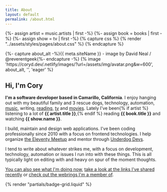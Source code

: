 ```yaml
---
title: About
layout: default
permalink: /about.html
---
```

{%- assign artist = music.artists | first -%}
{%- assign book = books | first -%}
{%- assign show = tv | first -%}
{% capture css %}
  {% render "../assets/styles/pages/about.css" %}
{% endcapture %}
<style>{{ css }}</style>
<div class="avatar__wrapper flex--centered">
  <div class="avatar__wrapper--interior">
  {%- capture about_alt -%}{{ meta.siteName }} - image by David Neal / @reverentgeek{%- endcapture -%}
  {% image 'https://coryd.dev/.netlify/images/?url=/assets/img/avatar.png&w=600', about_alt, '', 'eager' %}
  </div>
</div>
<h2 class="page__header text--centered">Hi, I'm Cory</h2>

<strong class="highlight-text">I'm a software developer based in Camarillo, California</strong>. I enjoy hanging out with my beautiful family and 3 rescue dogs, technology, automation, [music](https://coryd.dev/now#artists), writing, [reading](https://coryd.dev/now#books), [tv](https://coryd.dev/now#tv) and [movies](https://coryd.dev/now#movies). Lately I've been{% if artist %} listening to a lot of <strong class="highlight-text">{{ artist.title }}</strong>,{% endif %} reading <strong class="highlight-text">{{ book.title }}</strong> and watching <strong class="highlight-text">{{ show.name }}</strong>.

I build, maintain and design web applications. I've been coding professionally since 2010 with a focus on frontend technologies. I help organize [the Eleventy Meetup](https://11tymeetup.dev) and mentor through [Underdog Devs](https://www.underdogdevs.org).

I tend to write about whatever strikes me, with a focus on development, technology, automation or issues I run into with these things. This is all typically light on editing with and heavy on spur of the moment thoughts.

[You can also see what I'm doing now](/now), [take a look at the links I've shared recently](/links) or [check out the webrings I'm a member of](/webrings).

{% render "partials/badge-grid.liquid" %}
